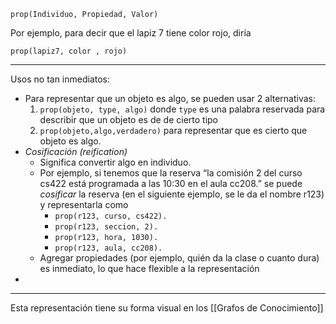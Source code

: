 ```
prop(Individuo, Propiedad, Valor)
```
Por ejemplo, para decir que el lapiz 7 tiene color rojo, diría
```
prop(lapiz7, color , rojo)
```
***
Usos no tan inmediatos:
- Para representar que un objeto es algo, se pueden usar 2 alternativas:
	1. `prop(objeto, type, algo)` donde `type` es una palabra reservada para describir que un objeto es de de cierto tipo
	2. `prop(objeto,algo,verdadero)` para representar que es cierto que objeto es algo.
- *Cosificación (reification)*
	- Significa convertir algo en individuo.
	- Por ejemplo, si tenemos que la reserva “la comisión 2 del curso cs422 está programada a las 10:30 en el aula cc208.” se puede *cosificar* la reserva (en el siguiente ejemplo, se le da el nombre r123) y representarla como
		- `prop(r123, curso, cs422). `
		- `prop(r123, seccion, 2). `
		- `prop(r123, hora, 1030). `
		- `prop(r123, aula, cc208).`
	- Agregar propiedades (por ejemplo, quién da la clase o cuanto dura) es inmediato, lo que hace flexible a la representación 
- 
***
Esta representación tiene su forma visual en los [[Grafos de Conocimiento]] 